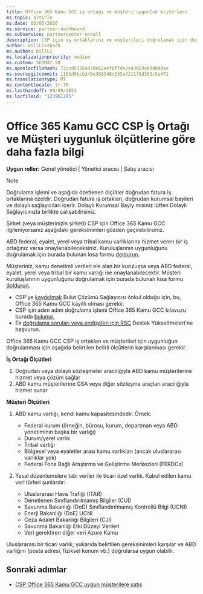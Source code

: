 ```yaml
---
title: Office 365 Kamu GCC iş ortağı ve müşteri uygunluk kriterleri
ms.topic: article
ms.date: 05/05/2020
ms.service: partner-dashboard
ms.subservice: partnercenter-enroll
description: CSP için iş ortaklarını ve müşterileri doğrulamak için doğrudan fatura iş ortaklarının (doğrudan kurumsal bayiler, dolaylı sağlayıcılar) Office 365 Kamu GCC adımları öğrenin.
author: BillLinzbach
ms.author: billLi
ms.localizationpriority: medium
ms.custom: SEOMAY.20
ms.openlocfilehash: 73ccd5326447de52eef6f7de2a43b53c09d84dae
ms.sourcegitcommit: 1161d5bcb345e368348c535a7211f0d353c5a471
ms.translationtype: MT
ms.contentlocale: tr-TR
ms.lasthandoff: 09/09/2021
ms.locfileid: "123961285"
---
```

# <a name="office-365-government-gcc-for-csp-partner-and-customer-eligibility-criteria"></a>Office 365 Kamu GCC CSP İş Ortağı ve Müşteri uygunluk ölçütlerine göre daha fazla bilgi 

**Uygun roller:** Genel yönetici | Yönetici aracısı | Satış aracısı

>[!NOTE]
>Doğrulama işlemi ve aşağıda özetlenen ölçütler doğrudan fatura iş ortaklarına özeldir. Doğrudan fatura iş ortakları, doğrudan kurumsal bayileri ve dolaylı sağlayıcıları içerir.  Dolaylı Kurumsal Bayiy misiniz lütfen Dolaylı Sağlayıcınızla birlikte çalışabilirsiniz.

Şirket (veya müşterinizin şirketi) CSP için Office 365 Kamu GCC ilgileniyorsanız aşağıdaki gereksinimleri gözden geçirebilirsiniz.

ABD federal, eyalet, yerel veya tribal kamu varlıklarına hizmet veren bir iş ortağınız varsa onaylanabileceksiniz. Kuruluşlarının uygunluğunu doğrulamak için burada bulunan kısa formu [doldurun.](https://products.office.com/government/eligibility-validation?ReqType=CSPPartner)

Müşteriniz, kamu denetimli verileri ele alan bir kuruluşsa veya ABD federal, eyalet, yerel veya tribal bir kamu varlığı ise onaylanabilecektir. Müşteri kuruluşlarının uygunluğunu doğrulamak için burada bulunan kısa formu [doldurun.](https://products.office.com/government/eligibility-validation?ReqType=CSPCustomer) 

-   CSP'ye [kaydolmak](https://partnercenter.microsoft.com/partner/cloud-solution-provider) Bulut Çözümü Sağlayıcısı önkul olduğu için, bu, Office 365 Kamu GCC kayıtlı olması gerekir.
-   CSP için adım adım doğrulama işlemi Office 365 Kamu GCC kılavuzu burada [bulunur.](https://go.microsoft.com/fwlink/?linkid=2007323)
-   Ek [doğrulama soruları veya endişeleri için RSC](mailto:usgcce@microsoft.com) Destek Yükseltmeleri'ne başvurun.

Office 365 Kamu GCC CSP iş ortakları ve müşterileri için uygunluğun doğrulanması için aşağıda belirtilen belirli ölçütlerin karşılanması gerekir.

**İş Ortağı Ölçütleri**
1.  Doğrudan veya dolaylı sözleşmeler aracılığıyla ABD kamu müşterilerine hizmet veya çözüm sağlar
2.  ABD kamu müşterilerine GSA veya diğer sözleşme araçları aracılığıyla hizmet sunar

**Müşteri Ölçütleri**
1.  ABD kamu varlığı, kendi kamu kapasitesindedir. Örnek:
 
    -  Federal kurum (örneğin, bürosu, kurum, departman veya ABD yönetiminin başka bir varlığı)
    -   Durum/yerel varlık 
    -   Tribal varlığı
    -   Bölgesel veya eyaletler arası kamu varlıkları (ancak uluslararası varlıklar yok)
    -   Federal Fona Bağlı Araştırma ve Geliştirme Merkezleri (FERDCs)

2.  Yasal düzenlemelere tabi veriler ile ticari özel varlık. Kabul edilen kamu veri türleri şunlardır: 
    -   Uluslararası Hava Trafiği (ITAR)
    -   Denetlenen Sınıflandırılmamış Bilgiler (CUI)
    -   Savunma Bakanlığı (DoD) Sınıflandırılmamış Kontrollü Bilgi (UCNI)
    -   Enerji Bakanlığı (DoE) UCNI
    -   Ceza Adalet Bakanlığı Bilgileri (CJI)
    -   Savunma Bakanlığı Etki Düzeyi Verileri
    -   Veri gerektiren diğer veri Azure Kamu

Uluslararası bir ticari varlık, yukarıda belirtilen gereksinimleri karşılar ve ABD varlığını (posta adresi, fiziksel konum vb.) doğrularsa uygun olabilir.

## <a name="next-steps"></a>Sonraki adımlar

- [CSP Office 365 Kamu GCC uygun müşterilere satış](csp-gcc-overview.md)